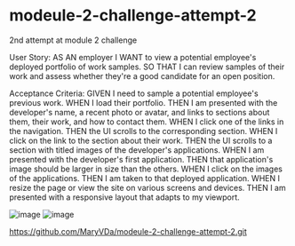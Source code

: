 # modeule-2-challenge-attempt-2
2nd attempt at module 2 challenge

User Story:
AS AN employer
I WANT to view a potential employee's deployed portfolio of work samples.
SO THAT I can review samples of their work and assess whether they're a good candidate for an open position.

Acceptance Criteria:
GIVEN I need to sample a potential employee's previous work.
WHEN I load their portfolio.
THEN I am presented with the developer's name, a recent photo or avatar, and links to sections about them, their work, and how to contact them.
WHEN I click one of the links in the navigation.
THEN the UI scrolls to the corresponding section.
WHEN I click on the link to the section about their work.
THEN the UI scrolls to a section with titled images of the developer's applications.
WHEN I am presented with the developer's first application.
THEN that application's image should be larger in size than the others.
WHEN I click on the images of the applications.
THEN I am taken to that deployed application.
WHEN I resize the page or view the site on various screens and devices.
THEN I am presented with a responsive layout that adapts to my viewport.

![image](https://user-images.githubusercontent.com/122223756/219990107-5fd0fcfe-b3a5-435e-b8f8-ffe258b74be3.png)
![image](https://user-images.githubusercontent.com/122223756/219990158-03d15c9e-94cf-48b2-806e-31f0e427c506.png)

https://github.com/MaryVDa/modeule-2-challenge-attempt-2.git
